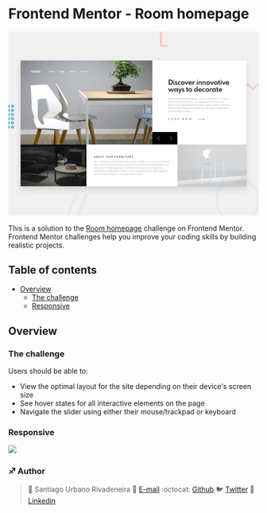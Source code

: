 # Frontend Mentor - Room homepage

![Design preview for the Room homepage coding challenge](./design/desktop-preview.jpg)

This is a solution to the [Room homepage](https://www.frontendmentor.io/challenges/room-homepage-BtdBY_ENq/hub/room-homepage-Sy3YsaHUq) challenge on Frontend Mentor. Frontend Mentor challenges help you improve your coding skills by building realistic projects.

## Table of contents

- [Overview](#overview)
  - [The challenge](#the-challenge)
  - [Responsive](#responsive)

## Overview

### The challenge

Users should be able to:

- View the optimal layout for the site depending on their device's screen size
- See hover states for all interactive elements on the page
- Navigate the slider using either their mouse/trackpad or keyboard

### Responsive
![](https://user-images.githubusercontent.com/60886336/170841885-de55a731-8d3a-4e46-91dc-4eddc4160930.gif)

### :sagittarius: Author
> :man: Santiago Urbano Rivadeneira
> :e-mail: [E-mail](dsanturban@gmail.com)
> :octocat: [Github](https://github.com/sanurb)
> :bird: [Twitter](https://twitter.com/dsanturban)
> :blue_book: [Linkedin](https://www.linkedin.com/in/santurban)
